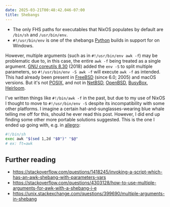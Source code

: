 ```yaml
---
date: 2025-03-21T00:48:42.046-07:00
title: Shebangs
---
```

- The only FHS paths for executables that NixOS populates by default are `/bin/sh` and `/usr/bin/env`.
- `#!/usr/bin/env` is one of the shebangs [Python][] builds in support for on Windows.

[Python]: https://docs.python.org/3/using/windows.html#shebang-lines

However, multiple arguments (such as in `#!/usr/bin/env awk -f`) may be problematic due to, in this case, the entire `awk -f` being treated as a single argument. [GNU coreutils 8.30][] (2018) added the `env -S` to split multiple parameters, so `#!/usr/bin/env -S awk -f` will execute `awk -f` as intended. This had already been present in [FreeBSD][] (since 6.0; 2005) and macOS versions. But it's not [POSIX][], and not in [NetBSD][], [OpenBSD][], [BusyBox][], [Heirloom][].

[GNU coreutils 8.30]: https://lists.gnu.org/archive/html/info-gnu/2018-07/msg00001.html
[FreeBSD]: https://man.freebsd.org/cgi/man.cgi?query=env
[POSIX]: https://pubs.opengroup.org/onlinepubs/9799919799/utilities/env.html
[NetBSD]: https://man.netbsd.org/env.1
[OpenBSD]: https://man.openbsd.org/env
[BusyBox]: https://busybox.net/downloads/BusyBox.html
[Heirloom]: https://heirloom.sourceforge.net/man/env.1.html

I've written things like `#!/bin/awk -f` in the past, but due to my use of NixOS I thought to move to `#!/usr/bin/env -S` despite its incompatibility with some other platforms. I imagine a certain hat-and-sunglasses-wearing blue whale telling me off for this, should he ever read this post. However, I did end up finding some other more portable solutions suggested. This is the one I ended up going with, e.g. in [allegro][]:

[allegro]: https://github.com/dennisleexyz/allegro/blob/master/pp/csv

```sh
#!/bin/sh  
exec awk "$(sed 1,2d "$0")" "$@"  
# ex: ft=awk
```

## Further reading

- https://stackoverflow.com/questions/1418245/invoking-a-script-which-has-an-awk-shebang-with-parameters-vars
- https://stackoverflow.com/questions/4303128/how-to-use-multiple-arguments-for-awk-with-a-shebang-i-e
- https://unix.stackexchange.com/questions/399690/multiple-arguments-in-shebang